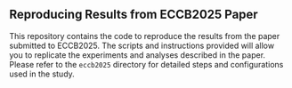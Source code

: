## Reproducing Results from ECCB2025 Paper

This repository contains the code to reproduce the results from the paper submitted to ECCB2025. The scripts and instructions provided will allow you to replicate the experiments and analyses described in the paper. Please refer to the `eccb2025` directory for detailed steps and configurations used in the study.
